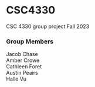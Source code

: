 # CSC4330
CSC 4330 group project Fall 2023

### Group Members
Jacob Chase <br>
Amber Crowe <br>
Cathleen Foret <br>
Austin Peairs <br>
Halle Vu <br>